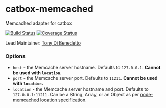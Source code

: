 catbox-memcached
================

Memcached adapter for catbox

[![Build Status](https://secure.travis-ci.org/hapijs/catbox-memcached.png)](http://travis-ci.org/hapijs/catbox-memcached)
[![Coverage Status](https://coveralls.io/repos/github/hapijs/catbox-memcached/badge.svg?branch=master)](https://coveralls.io/github/hapijs/catbox-memcached?branch=master)

Lead Maintainer: [Tony Di Benedetto](https://github.com/iniva)

### Options

- `host` - the Memcache server hostname. Defaults to `127.0.0.1`. **Cannot be used with `location`.**
- `port` - the Memcache server port. Defaults to `11211`. **Cannot be used with `location`.**
- `location` - the Memcache server hostname and port. Defaults to `127.0.0.1:11211`. Can be a String,
  Array, or an Object as per [node-memcached location specification](https://github.com/3rd-Eden/node-memcached#server-locations).
